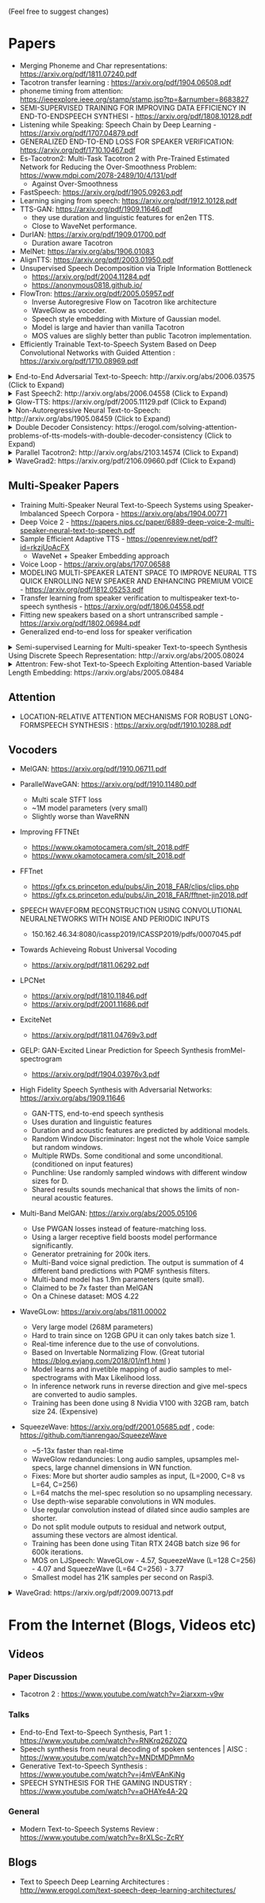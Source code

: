 (Feel free to suggest changes)
# Papers
- Merging Phoneme and Char representations: https://arxiv.org/pdf/1811.07240.pdf
- Tacotron transfer learning : https://arxiv.org/pdf/1904.06508.pdf
- phoneme timing from attention: https://ieeexplore.ieee.org/stamp/stamp.jsp?tp=&arnumber=8683827
- SEMI-SUPERVISED TRAINING FOR IMPROVING DATA EFFICIENCY IN END-TO-ENDSPEECH SYNTHESI - https://arxiv.org/pdf/1808.10128.pdf
- Listening while Speaking: Speech Chain by Deep Learning - https://arxiv.org/pdf/1707.04879.pdf
- GENERALIZED END-TO-END LOSS FOR SPEAKER VERIFICATION: https://arxiv.org/pdf/1710.10467.pdf
- Es-Tacotron2: Multi-Task Tacotron 2 with Pre-Trained Estimated Network for Reducing the Over-Smoothness Problem: https://www.mdpi.com/2078-2489/10/4/131/pdf
	- Against Over-Smoothness
- FastSpeech: https://arxiv.org/pdf/1905.09263.pdf
- Learning singing from speech: https://arxiv.org/pdf/1912.10128.pdf
- TTS-GAN: https://arxiv.org/pdf/1909.11646.pdf
    - they use duration and linguistic features for en2en TTS.
    - Close to WaveNet performance.
- DurIAN: https://arxiv.org/pdf/1909.01700.pdf
    - Duration aware Tacotron
- MelNet: https://arxiv.org/abs/1906.01083
- AlignTTS: https://arxiv.org/pdf/2003.01950.pdf
- Unsupervised Speech Decomposition via Triple Information Bottleneck
    - https://arxiv.org/pdf/2004.11284.pdf
    - https://anonymous0818.github.io/
- FlowTron: https://arxiv.org/pdf/2005.05957.pdf
    - Inverse Autoregresive Flow on Tacotron like architecture
    - WaveGlow as vocoder.
    - Speech style embedding with Mixture of Gaussian model.
    - Model is large and havier than vanilla Tacotron
    - MOS values are slighly better than public Tacotron implementation.
- Efficiently Trainable Text-to-Speech System Based on Deep Convolutional Networks with Guided Attention : https://arxiv.org/pdf/1710.08969.pdf

<details>
<summary> End-to-End Adversarial Text-to-Speech: http://arxiv.org/abs/2006.03575 (Click to Expand)</summary>

  - end2end feed-forward TTS learning.
  - Character alignment has been done with a separate aligner module.
  - The aligner predicts length of each character.
		- The center location of a char is found wrt the total length of the previous characters.
		- Char positions are interpolated with a Gaussian window wrt the real audio length.
	- audio output is computed in mu-law domain. (I don't have a reasoning for this)
	- use only 2 secs audio windows for traning.
	- GAN-TTS generator is used to produce audio signal.
	- RWD is used as a audio level discriminator.
	- MelD: They use BigGAN-deep architecture as spectrogram level discriminator regading the problem as image reconstruction.
	- Spectrogram loss
		- Using only adversarial feed-back is not enough to learn the char alignments. They use a spectrogram loss b/w predicted spectrograms and ground-truth specs.
		- Note that model predicts audio signals. Spectrograms above are computed from the generated audio.
		- Dynamic Time Wraping is used to compute a minimal-cost alignment b/w generated spectrograms and ground-truth.
		- It involves a dynamic programming approach to find a minimal-cost alignment.
	- Aligner length loss is used to penalize the aligner for predicting different than the real audio length.
	- They train the model with multi speaker dataset but report results on the best performing speaker.
	- Ablation Study importance of each component: (LengthLoss and SpectrogramLoss) > RWD > MelD > Phonemes > MultiSpeakerDataset.
	- My 2 cents: It is a feed forward model which provides end-2-end speech synthesis with no need to train a separate vocoder model. However, it is very complicated model with a lot of hyperparameters and implementation details. Also the final result is not close to the state of the art. I think we need to find specific algorithms for learning character alignments which would reduce the need of tunning a combination of different algorithms.
	  <img src="https://user-images.githubusercontent.com/1402048/84696449-d25e6b80-af4c-11ea-8b3a-66ede19124b0.png" width="50%">


</details>

<details>
<summary> Fast Speech2: http://arxiv.org/abs/2006.04558 (Click to Expand)</summary>

  - Use phoneme durations generated by [MFA](https://montreal-forced-aligner.readthedocs.io/en/latest/introduction.html) as labels to train a length regulator.
  - Thay use frame level F0 and L2 spectrogram norms (Variance Information) as additional features.
  - Variance predictor module predicts the variance information at inference time.
  - Ablation study result improvements: model < model + L2_norm < model + L2_norm + F0
  ![image](https://user-images.githubusercontent.com/1402048/84696094-3c2a4580-af4c-11ea-8de3-4e918d651cd4.png)

</details>

<details>
<summary> Glow-TTS: https://arxiv.org/pdf/2005.11129.pdf (Click to Expand)</summary>

  - Use Monotonic Alignment Search to learn the alignment b/w text and spectrogram
  - This alignment is used to train a Duration Predictor to be used at inference.
  - Encoder maps each character to a Gaussian Distribution.
  - Decoder maps each spectrogram frame to a latent vector using Normalizing Flow (Glow Layers)
  - Encoder and Decoder outputs are aligned with MAS.
  - At each iteration first the most probable alignment is found by MAS and this alignment is used to update mode parameters.
  - A duration predictor is trained to predict the number of spectrogram frames for each character.
  - At inference only the duration predictor is used instead of MAS
  - Encoder has the architecture of the TTS transformer with 2 updates
  - Instead of absolute positional encoding, they use realtive positional encoding.
  - They also use a residual connection for the Encoder Prenet.
  - Decoder has the same architecture as the Glow model.
  - They train both single and multi-speaker model.
  - It is showed experimentally, Glow-TTS is more robust against long sentences compared to original Tacotron2
  - 15x faster than Tacotron2 at inference
  - My 2 cents: Their samples sound not as natural as Tacotron. I believe normal attention models still generate more natural speech since the attention learns to map characters to model outputs directly. However, using Glow-TTS might be a good alternative for hard datasets.
  - Samples: https://github.com/jaywalnut310/glow-tts
  - Repository: https://github.com/jaywalnut310/glow-tts
  ![image](https://user-images.githubusercontent.com/1402048/85527284-06035a80-b60b-11ea-8165-b2f3e841f77f.png)


</details>

<details>
<summary> Non-Autoregressive Neural Text-to-Speech: http://arxiv.org/abs/1905.08459 (Click to Expand)</summary>

   - A derivation of Deep Voice 3 model using non-causal convolutional layers.
   - Teacher-Student paradigm to train annon-autoregressive student with multiple attention blocks from an autoregressive teacher model.
   - The teacher is used to generate text-to-spectrogram alignments to be used by the student model.
   - The model is trained with two loss functions for attention alignment and spectrogram generation.
   - Multi attention blocks refine the attention alignment layer by layer.
   - The student uses dot-product attention with query, key and value vectors. The query is only positinal encoding vectors. The key and the value are the encoder outputs.
   - Proposed model is heavily tied to the positional encoding which also relies on different constant values.
  ![image](https://user-images.githubusercontent.com/1402048/87929772-3e218000-ca87-11ea-9f13-9869bee96b57.png)
</details>

<details>
<summary> Double Decoder Consistency: https://erogol.com/solving-attention-problems-of-tts-models-with-double-decoder-consistency (Click to Expand)</summary>

   - The model uses a Tacotron like architecture but with 2 decoders and a postnet.
   - DDC uses two synchronous decoders using different reduction rates.
   - The decoders use different reduction rates thus they compute outputs in different granularities and learn different aspects of the input data.
   - The model uses the consistency between these two decoders to increase robustness of learned text-to-spectrogram alignment.
   - The model also applies a refinement to the final decoder output by applying the postnet iteratively multiple times.
   - DDC uses Batch Normalization in the prenet module and drops Dropout layers.
   - DDC uses gradual training to reduce the total training time.
   - We use a Multi-Band Melgan Generator as a vocoder trained with Multiple Random Window Discriminators differently than the original work.
   - We are able to train a DDC model only in 2 days with a single GPU and the final model is able to generate faster than real-time speech on a CPU.
  Demo page: https://erogol.github.io/ddc-samples/
  Code: https://github.com/mozilla/TTS
  ![image](https://erogol.com/wp-content/uploads/2020/06/DDC_overview-1536x1220.png)
</details>

<details>
<summary> Parallel Tacotron2: http://arxiv.org/abs/2103.14574 (Click to Expand)</summary>

   - Does not require external duration information.
   - Solves the alignment issues between the real and ground-truth spectrograms by Soft-DTW loss.
   - Predicted durations are converted to alignment by a learned conversion function, rather than a Length Regulator, to solve rounding issues.
   - Learns an attention map over "Token Boundary Grids" which are computed from predicted durations.
   - Decoder is built on 6 "light-weight Convolutions" blocks.
   - A VAE is used to project input spectrograms to latent features and merged with the characterr embeddings as an input to the network.
   - Soft-DTW is computationally intensive since it computes pairwise difference for all the spectrogram frames. They contrain it with a certain diagonal window to reduce the overhead.
   - The final duration objective is the sum of Duration Loss, VAE loss and Spectrogram Loss.
   - They only use proprietary datasets for the experiments 😦.
   - Achieves the same MOS with the Tacotron2 model and outperforms ParallelTacotron.
   - **Demo page**: https://google.github.io/tacotron/publications/parallel_tacotron_2/index.html
   - **Code**: No code so far
  <img src="https://user-images.githubusercontent.com/1402048/113508025-017eb180-954e-11eb-8cc5-c7dc87945bac.png" data-canonical-src="https://gyazo.com/eb5c5741b6a9a16c692170a41a49c858.png"  height="800"/>
</details>

<details>
<summary> WaveGrad2: https://arxiv.org/pdf/2106.09660.pdf (Click to Expand)</summary>

- It computes the raw waveform directly from a phoneme sequence.
- A Tacotron2 like encoder model is used to compute a hidden representation from phonemes.
- Non-Attentive Tacotron like soft duration predictor to align the hidden represenatation with the output.
- They expand the hidden representation with the predicted durations and sample a certain window to convert to a waveform.
- They explored different window sizes netween 64 and 256 frames corresponding to 0.8 and 3.2 secs of speech. They found that the larger is the better.
- **Demo page**: Nothing so far
- **Code**: No code so far
<img src="https://user-images.githubusercontent.com/1402048/122778044-ea2da580-d2ac-11eb-8446-e8903fc75291.png"  height="450"/>
<img src="https://user-images.githubusercontent.com/1402048/122779556-447b3600-d2ae-11eb-8544-187ea5668966.png"  height="450"/>
</details>


## Multi-Speaker Papers
- Training Multi-Speaker Neural Text-to-Speech Systems using Speaker-Imbalanced Speech Corpora - https://arxiv.org/abs/1904.00771
- Deep Voice 2 - https://papers.nips.cc/paper/6889-deep-voice-2-multi-speaker-neural-text-to-speech.pdf
- Sample Efficient Adaptive TTS - https://openreview.net/pdf?id=rkzjUoAcFX
	- WaveNet + Speaker Embedding approach
- Voice Loop - https://arxiv.org/abs/1707.06588
- MODELING MULTI-SPEAKER LATENT SPACE TO IMPROVE NEURAL TTS QUICK ENROLLING NEW SPEAKER AND ENHANCING PREMIUM VOICE - https://arxiv.org/pdf/1812.05253.pdf
- Transfer learning from speaker verification to multispeaker text-to-speech synthesis - https://arxiv.org/pdf/1806.04558.pdf
- Fitting new speakers based on a short untranscribed sample - https://arxiv.org/pdf/1802.06984.pdf
- Generalized end-to-end loss for speaker verification

<details>
<summary> Semi-supervised Learning for Multi-speaker Text-to-speech Synthesis Using Discrete Speech Representation: http://arxiv.org/abs/2005.08024 </summary>

   - Train a multi-speaker TTS model with only an hour long paired data (text-to-voice alignment) and more unpaired (only voide) data.
   - It learns a code book with each code word corresponds to a single phoneme.
   - The code-book is aligned to phonemes using the paired data and CTC algorithm.
   - This code book functions like a proxy to implicitly estimate the phoneme sequence of the unpaired data.
   - They stack Tacotron2 model on top to perform TTS using the code word embeddings generated by the initial part of the model.
   - They beat the benchmark methods in 1hr long paired data setting.
   - They don't report full paired data results.
   - They don't have a good ablation study which could be interesting to see how different parts of the model contribute to the performance.
   - They use Griffin-Lim as a vocoder thus there is space for improvement.

  Demo page: https://ttaoretw.github.io/multispkr-semi-tts/demo.html <br>
  Code: https://github.com/ttaoREtw/semi-tts
  ![image](https://user-images.githubusercontent.com/1402048/93603135-de325180-f9c3-11ea-8081-7c1c3390b9f0.png)
</details>
<details>
<summary> Attentron: Few-shot Text-to-Speech Exploiting Attention-based Variable Length Embedding: https://arxiv.org/abs/2005.08484 </summary>

   - Use two encoders to learn speaker depended features.
   - Coarse encoder learns a global speaker embedding vector based on provided reference spectrograms.
   - Fine encoder learns a variable length embedding keeping the temporal dimention in cooperation with a attention module.
   - The attention selects important reference spectrogram frames to synthesize target speech.
   - Pre-train the model with a single speaker dataset first (LJSpeech for 30k iters.)
   - Fine-tune the model with a multi-speaker dataset. (VCTK for 70k iters.)
   - It achieves slightly better metrics in comparison to using x-vectors from speaker classification model and VAE based reference audio encoder.


  Demo page: https://hyperconnect.github.io/Attentron/ <br>
  ![image](https://user-images.githubusercontent.com/1402048/105180385-cc57eb00-5b2a-11eb-9b9b-201153ee2029.png)
  ![image](https://user-images.githubusercontent.com/1402048/105180441-e1347e80-5b2a-11eb-8968-3731a0119ff4.png)
</details>

## Attention
- LOCATION-RELATIVE ATTENTION MECHANISMS FOR ROBUST LONG-FORMSPEECH SYNTHESIS : https://arxiv.org/pdf/1910.10288.pdf

## Vocoders
- MelGAN: https://arxiv.org/pdf/1910.06711.pdf
- ParallelWaveGAN: https://arxiv.org/pdf/1910.11480.pdf
    - Multi scale STFT loss
    - ~1M model parameters (very small)
    - Slightly worse than WaveRNN
- Improving FFTNEt
    - https://www.okamotocamera.com/slt_2018.pdfF
    - https://www.okamotocamera.com/slt_2018.pdf
- FFTnet
    - https://gfx.cs.princeton.edu/pubs/Jin_2018_FAR/clips/clips.php
    - https://gfx.cs.princeton.edu/pubs/Jin_2018_FAR/fftnet-jin2018.pdf
- SPEECH WAVEFORM RECONSTRUCTION USING CONVOLUTIONAL NEURALNETWORKS WITH NOISE AND PERIODIC INPUTS
    - 150.162.46.34:8080/icassp2019/ICASSP2019/pdfs/0007045.pdf
- Towards Achieveing Robust Universal Vocoding
    - https://arxiv.org/pdf/1811.06292.pdf
- LPCNet
    - https://arxiv.org/pdf/1810.11846.pdf
    - https://arxiv.org/pdf/2001.11686.pdf
- ExciteNet
    - https://arxiv.org/pdf/1811.04769v3.pdf
- GELP: GAN-Excited Linear Prediction for Speech Synthesis fromMel-spectrogram
    - https://arxiv.org/pdf/1904.03976v3.pdf
- High Fidelity Speech Synthesis with Adversarial Networks: https://arxiv.org/abs/1909.11646
    - GAN-TTS, end-to-end speech synthesis
    - Uses duration and linguistic features
    - Duration and acoustic features are predicted by additional models.
    - Random Window Discriminator: Ingest not the whole Voice sample but random
    windows.
    - Multiple RWDs. Some conditional and some unconditional. (conditioned on
    input features)
    - Punchline: Use randomly sampled windows with different window sizes for D.
    - Shared results sounds mechanical that shows the limits of non-neural
    acoustic features.
- Multi-Band MelGAN: https://arxiv.org/abs/2005.05106
    - Use PWGAN losses instead of feature-matching loss.
    - Using a larger receptive field boosts model performance significantly.
    - Generator pretraining for 200k iters.
    - Multi-Band voice signal prediction. The output is summation of 4 different
    band predictions with PQMF synthesis filters.
    - Multi-band model has 1.9m parameters (quite small).
    - Claimed to be 7x faster than MelGAN
    - On a Chinese dataset: MOS 4.22
 - WaveGLow: https://arxiv.org/abs/1811.00002
 	- Very large model (268M parameters)
	- Hard to train since on 12GB GPU it can only takes batch size 1.
	- Real-time inference due to the use of convolutions.
	- Based on Invertable Normalizing Flow. (Great tutorial https://blog.evjang.com/2018/01/nf1.html
)
	- Model learns and invetible mapping of audio samples to mel-spectrograms with Max Likelihood loss.
	- In inference network runs in reverse direction and give mel-specs are converted to audio samples.
	- Training has been done using 8 Nvidia V100 with 32GB ram, batch size 24. (Expensive)

 - SqueezeWave: https://arxiv.org/pdf/2001.05685.pdf , code: https://github.com/tianrengao/SqueezeWave
 	- ~5-13x faster than real-time
	- WaveGlow redanduncies: Long audio samples, upsamples mel-specs, large channel dimensions in WN function.
	- Fixes: More but shorter audio samples as input,  (L=2000, C=8 vs L=64, C=256)
	- L=64 matchs the mel-spec resolution so no upsampling necessary.
	- Use depth-wise separable convolutions in WN modules.
	- Use regular convolution instead of dilated since audio samples are shorter.
	- Do not split module outputs to residual and network output, assuming these vectors are almost identical.
	- Training has been done using Titan RTX 24GB batch size 96 for 600k iterations.
	- MOS on LJSpeech: WaveGLow - 4.57, SqueezeWave (L=128 C=256) - 4.07 and SqueezeWave (L=64 C=256) - 3.77
	- Smallest model has 21K samples per second on Raspi3.

<details>
<summary>WaveGrad: https://arxiv.org/pdf/2009.00713.pdf </summary>

  - It is based on Probability Diffusion and Lagenvin Dynamics
  - The base idea is to learn a function that maps a known distribution to target data distribution iteratively.
  - They report 0.2 real-time factor on a GPU but CPU performance is not shared.
  - In the example code below, the author reports that the model converges after 2 days of training on a single GPU.
  - MOS scores on the paper are not compherensive enough but shows comparable performance to known models like WaveRNN and WaveNet.

  Code: https://github.com/ivanvovk/WaveGrad
  ![image](https://user-images.githubusercontent.com/1402048/93461311-e071ae80-f8e4-11ea-82c6-e631301bbd27.png)
</details>



# From the Internet (Blogs, Videos etc)

## Videos
### Paper Discussion
- Tacotron 2 : https://www.youtube.com/watch?v=2iarxxm-v9w

### Talks
- End-to-End Text-to-Speech Synthesis, Part 1 : https://www.youtube.com/watch?v=RNKrq26Z0ZQ
- Speech synthesis from neural decoding of spoken sentences | AISC : https://www.youtube.com/watch?v=MNDtMDPmnMo
- Generative Text-to-Speech Synthesis : https://www.youtube.com/watch?v=j4mVEAnKiNg
- SPEECH SYNTHESIS FOR THE GAMING INDUSTRY : https://www.youtube.com/watch?v=aOHAYe4A-2Q

### General
- Modern Text-to-Speech Systems Review : https://www.youtube.com/watch?v=8rXLSc-ZcRY

## Blogs
- Text to Speech Deep Learning Architectures : http://www.erogol.com/text-speech-deep-learning-architectures/
